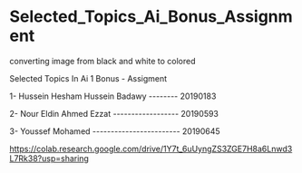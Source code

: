 # Selected_Topics_Ai_Bonus_Assignment
converting image from black and white to colored

Selected Topics In Ai 1 Bonus - Assigment

1- Hussein Hesham Hussein Badawy -------- 20190183

2- Nour Eldin Ahmed Ezzat ------------------ 20190593

3- Youssef Mohamed ------------------------ 20190645


 https://colab.research.google.com/drive/1Y7t_6uUyngZS3ZGE7H8a6Lnwd3L7Rk38?usp=sharing
